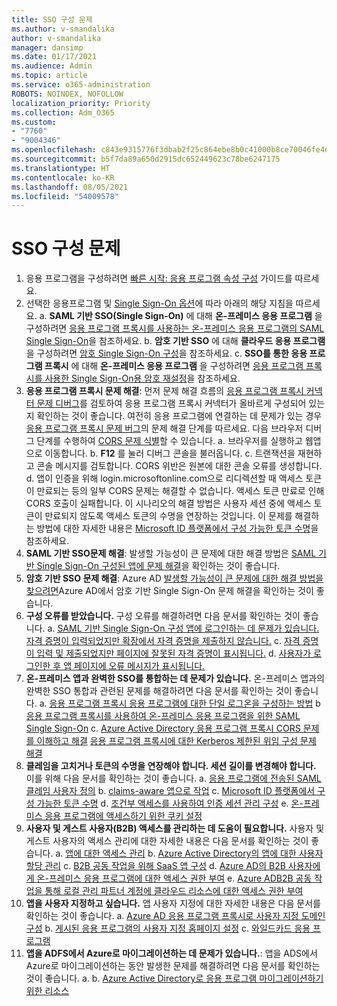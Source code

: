 ```yaml
---
title: SSO 구성 문제
ms.author: v-smandalika
author: v-smandalika
manager: dansimp
ms.date: 01/17/2021
ms.audience: Admin
ms.topic: article
ms.service: o365-administration
ROBOTS: NOINDEX, NOFOLLOW
localization_priority: Priority
ms.collection: Adm_O365
ms.custom:
- "7760"
- "9004346"
ms.openlocfilehash: c843e9315776f3dbab2f25c864ebe8b0c41000b8ce70046fe4eb386fce143635
ms.sourcegitcommit: b5f7da89a650d2915dc652449623c78be6247175
ms.translationtype: HT
ms.contentlocale: ko-KR
ms.lasthandoff: 08/05/2021
ms.locfileid: "54009578"
---
```

# <a name="sso-configuration-issues"></a>SSO 구성 문제

1. 응용 프로그램을 구성하려면 [빠른 시작: 응용 프로그램 속성 구성](https://docs.microsoft.com/azure/active-directory/manage-apps/add-application-portal-configure) 가이드를 따르세요.
2. 선택한 응용프로그램 및 [Single Sign-On 옵션](https://docs.microsoft.com/azure/active-directory/manage-apps/sso-options)에 따라 아래의 해당 지침을 따르세요. a. **SAML 기반 SSO(Single Sign-On)** 에 대해 **온-프레미스 응용 프로그램** 을 구성하려면 [응용 프로그램 프록시를 사용하는 온-프레미스 응용 프로그램의 SAML Single Sign-On](https://docs.microsoft.com/azure/active-directory/manage-apps/application-proxy-configure-single-sign-on-on-premises-apps)을 참조하세요.
    b. **암호 기반 SSO** 에 대해 **클라우드 응용 프로그램** 을 구성하려면 [암호 Single Sign-On 구성](https://docs.microsoft.com/azure/active-directory/manage-apps/configure-password-single-sign-on-non-gallery-applications)을 참조하세요.
    c. **SSO를 통한 응용 프로그램 프록시** 에 대해 **온-프레미스 응용 프로그램** 을 구성하려면 [응용 프로그램 프록시를 사용한 Single Sign-On용 암호 재설정](https://docs.microsoft.com/azure/active-directory/manage-apps/application-proxy-configure-single-sign-on-password-vaulting)을 참조하세요.
3. **응용 프로그램 프록시 문제 해결**: 먼저 문제 해결 흐름의 [응용 프로그램 프록시 커넥터 문제 디버그](https://docs.microsoft.com/azure/active-directory/manage-apps/application-proxy-debug-connectors)를 검토하여 응용 프로그램 프록시 커넥터가 올바르게 구성되어 있는지 확인하는 것이 좋습니다. 여전히 응용 프로그램에 연결하는 데 문제가 있는 경우 [응용 프로그램 프록시 문제 버그](https://docs.microsoft.com/azure/active-directory/manage-apps/application-proxy-debug-apps)의 문제 해결 단계를 따르세요. 다음 브라우저 디버그 단계를 수행하여 [CORS 문제 식별](https://docs.microsoft.com/azure/active-directory/manage-apps/application-proxy-understand-cors-issues#understand-and-identify-cors-issues)할 수 있습니다. a. 브라우저를 실행하고 웹앱으로 이동합니다.
    b. **F12** 를 눌러 디버그 콘솔을 불러옵니다.
    c. 트랜잭션을 재현하고 콘솔 메시지를 검토합니다. CORS 위반은 원본에 대한 콘솔 오류를 생성합니다.
    d. 앱이 인증을 위해 login.microsoftonline.com으로 리디렉션할 때 액세스 토큰이 만료되는 등의 일부 CORS 문제는 해결할 수 없습니다. 액세스 토큰 만료로 인해 CORS 호출이 실패합니다. 이 시나리오의 해결 방법은 사용자 세션 중에 액세스 토큰이 만료되지 않도록 액세스 토큰의 수명을 연장하는 것입니다. 이 문제를 해결하는 방법에 대한 자세한 내용은 [Microsoft ID 플랫폼에서 구성 가능한 토큰 수명](https://docs.microsoft.com/azure/active-directory/develop/active-directory-configurable-token-lifetimes)을 참조하세요.
4. **SAML 기반 SSO문제 해결**: 발생할 가능성이 큰 문제에 대한 해결 방법은 [SAML 기반 Single Sign-On 구성된 앱에 문제 해결](https://docs.microsoft.com/azure/active-directory/manage-apps/application-sign-in-problem-federated-sso-gallery)을 확인하는 것이 좋습니다.
5. **암호 기반 SSO 문제 해결**: Azure AD [ 발생할 가능성이 큰 문제에 대한 해결 방법을 찾으려면](https://docs.microsoft.com/azure/active-directory/manage-apps/troubleshoot-password-based-sso)Azure AD에서 암호 기반 Single Sign-On 문제 해결을 확인하는 것이 좋습니다.
6. **구성 오류를 받았습니다.** 구성 오류를 해결하려면 다음 문서를 확인하는 것이 좋습니다. a. [SAML 기반 Single Sign-On 구성 앱에 로그인하는 데 문제가 있습니다.](https://docs.microsoft.com/azure/active-directory/manage-apps/application-sign-in-problem-federated-sso-gallery) [자격 증명이 입력되었지만 확장에서 자격 증명을 제출하지 않습니다.](https://docs.microsoft.com/azure/active-directory/manage-apps/troubleshoot-password-based-sso#credentials-are-filled-in-but-the-extension-does-not-submit-them) c. [자격 증명이 입력 및 제출되었지만 페이지에 잘못된 자격 증명이 표시됩니다.](https://docs.microsoft.com/azure/active-directory/manage-apps/troubleshoot-password-based-sso) d. [사용자가 로그인한 후 앱 페이지에 오류 메시지가 표시됩니다.](https://docs.microsoft.com/azure/active-directory/manage-apps/application-sign-in-problem-application-error)
7. **온-프레미스 앱과 완벽한 SSO를 통합하는 데 문제가 있습니다.** 온-프레미스 앱과의 완벽한 SSO 통합과 관련된 문제를 해결하려면 다음 문서를 확인하는 것이 좋습니다. a. [응용 프로그램 프록시 응용 프로그램에 대한 단일 로그온을 구성하는 방법](https://docs.microsoft.com/azure/active-directory/manage-apps/application-proxy-config-sso-how-to) b [응용 프로그램 프록시를 사용하여 온-프레미스 응용 프로그램을 위한 SAML Single Sign-On](https://docs.microsoft.com/azure/active-directory/manage-apps/application-proxy-configure-single-sign-on-on-premises-apps) c. [Azure Active Directory 응용 프로그램 프록시 CORS 문제를 이해하고 해결](https://docs.microsoft.com/azure/active-directory/manage-apps/application-proxy-understand-cors-issues#solutions-for-application-proxy-cors-issues) [응용 프로그램 프록시에 대한 Kerberos 제한된 위임 구성 문제 해결](https://docs.microsoft.com/azure/active-directory/manage-apps/application-proxy-back-end-kerberos-constrained-delegation-how-to)
8. **클레임을 고치거나 토큰의 수명을 연장해야 합니다. 세션 길이를 변경해야 합니다.** 이를 위해 다음 문서를 확인하는 것이 좋습니다. a. [응용 프로그램에 전송된 SAML 클레임 사용자 정의](https://docs.microsoft.com/azure/active-directory/develop/active-directory-claims-mapping) b. [claims-aware 앱으로 작업](https://docs.microsoft.com/azure/active-directory/manage-apps/application-proxy-configure-for-claims-aware-applications) c. [Microsoft ID 플랫폼에서 구성 가능한 토큰 수명](https://docs.microsoft.com/azure/active-directory/develop/active-directory-configurable-token-lifetimes) d. [조건부 액세스를 사용하여 인증 세션 관리 구성](https://docs.microsoft.com/azure/active-directory/conditional-access/howto-conditional-access-session-lifetime) e. [온-프레미스 응용 프로그램에 액세스하기 위한 쿠키 설정](https://docs.microsoft.com/azure/active-directory/manage-apps/application-proxy-configure-cookie-settings)
9. **사용자 및 게스트 사용자(B2B) 액세스를 관리하는 데 도움이 필요합니다.** 사용자 및 게스트 사용자의 액세스 관리에 대한 자세한 내용은 다음 문서를 확인하는 것이 좋습니다. a. [앱에 대한 액세스 관리](https://docs.microsoft.com/azure/active-directory/manage-apps/what-is-access-management) b. [Azure Active Directory의 앱에 대한 사용자 할당 관리](https://docs.microsoft.com/azure/active-directory/manage-apps/assign-user-or-group-access-portal) c. [B2B 공동 작업을 위해 SaaS 앱 구성](https://docs.microsoft.com/azure/active-directory/external-identities/configure-saas-apps) d. [Azure AD의 B2B 사용자에게 온-프레미스 응용 프로그램에 대한 액세스 권한 부여](https://docs.microsoft.com/azure/active-directory/external-identities/configure-saas-apps) e. [Azure ADB2B 공동 작업을 통해 로컬 관리 파트너 계정에 클라우드 리소스에 대한 액세스 권한 부여](https://docs.microsoft.com/azure/active-directory/external-identities/hybrid-on-premises-to-cloud)
10. **앱을 사용자 지정하고 싶습니다.** 앱 사용자 지정에 대한 자세한 내용은 다음 문서를 확인하는 것이 좋습니다. a. [Azure AD 응용 프로그램 프록시로 사용자 지정 도메인 구성](https://docs.microsoft.com/azure/active-directory/manage-apps/application-proxy-configure-custom-domain) b. [게시된 응용 프로그램의 사용자 지정 홈페이지 설정](https://docs.microsoft.com/azure/active-directory/manage-apps/application-proxy-configure-custom-home-page) c. [와일드카드 응용 프로그램](https://docs.microsoft.com/azure/active-directory/manage-apps/application-proxy-wildcard)
11. **앱을 ADFS에서 Azure로 마이그레이션하는 데 문제가 있습니다.**: 앱을 ADS에서 Azure로 마이그레이션하는 동안 발생한 문제를 해결하려면 다음 문서를 확인하는 것이 좋습니다. a. [](https://docs.microsoft.com/azure/active-directory/manage-apps/migrate-adfs-apps-to-azure) b. [Azure Active Directory로 응용 프로그램 마이그레이션하기 위한 리소스](https://docs.microsoft.com/azure/active-directory/manage-apps/migration-resources)

